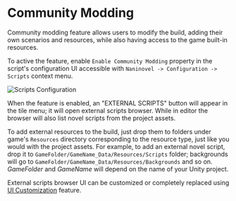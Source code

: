 # Community Modding

Community modding feature allows users to modify the build, adding their own scenarios and resources, while also having access to the game built-in resources.

To active the feature, enable `Enable Community Modding` property in the script's configuration UI accessible with `Naninovel -> Configuration -> Scripts` context menu. 

![Scripts Configuration](/guide/scripts-config.png)

When the feature is enabled, an "EXTERNAL SCRIPTS" button will appear in the tile menu; it will open external scripts browser. While in editor the browser will also list novel scripts from the project assets.

To add external resources to the build, just drop them to folders under game's `Resources` directory corresponding to the resource type, just like you would with the project assets. For example, to add an external novel script, drop it to `GameFolder/GameName_Data/Resources/Scripts` folder; backgrounds will go to `GameFolder/GameName_Data/Resources/Backgrounds` and so on. *GameFolder* and *GameName* will depend on the name of your Unity project.

External scripts browser UI can be customized or completely replaced using [UI Customization](/guide/ui-customization.md) feature.

